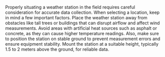 Properly situating a weather station in the field requires careful consideration for accurate data collection. When selecting a location, keep in mind a few important factors. Place the weather station away from obstacles like tall trees or buildings that can disrupt airflow and affect wind measurements. Avoid areas with artificial heat sources such as asphalt or concrete, as they can cause higher temperature readings. Also, make sure to position the station on stable ground to prevent measurement errors and ensure equipment stability. Mount the station at a suitable height, typically 1.5 to 2 meters above the ground, for reliable data.


